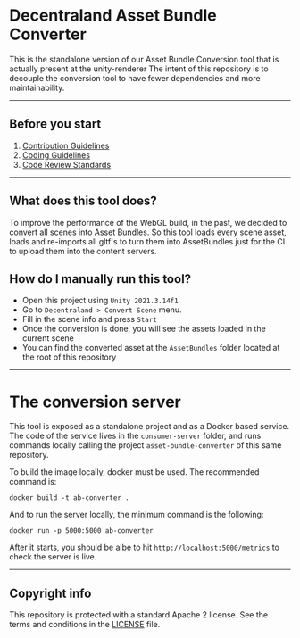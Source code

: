 
# Decentraland Asset Bundle Converter

This is the standalone version of our Asset Bundle Conversion tool that is actually present at the unity-renderer
The intent of this repository is to decouple the conversion tool to have fewer dependencies and more maintainability.

--- 

## Before you start

1. [Contribution Guidelines](.github/CONTRIBUTING.md)
2. [Coding Guidelines](docs/style-guidelines.md)
3. [Code Review Standards](docs/code-review-standards.md)

---

## What does this tool does?

To improve the performance of the WebGL build, in the past, we decided to convert all scenes into Asset Bundles.
So this tool loads every scene asset, loads and re-imports all gltf's to turn them into AssetBundles just for the CI to upload them into the content servers.

## How do I manually run this tool?

- Open this project using `Unity 2021.3.14f1`
- Go to `Decentraland > Convert Scene` menu.
- Fill in the scene info and press `Start`
- Once the conversion is done, you will see the assets loaded in the current scene
- You can find the converted asset at the `AssetBundles` folder located at the root of this repository

---

# The conversion server

This tool is exposed as a standalone project and as a Docker based service. The code of the service lives in the `consumer-server` folder, and runs commands locally calling the project `asset-bundle-converter` of this same repository.

To build the image locally, docker must be used. The recommended command is:

```
docker build -t ab-converter .
```

And to run the server locally, the minimum command is the following:

```
docker run -p 5000:5000 ab-converter
```

After it starts, you should be albe to hit `http://localhost:5000/metrics` to check the server is live.

---

## Copyright info

This repository is protected with a standard Apache 2 license. See the terms and conditions in
the [LICENSE](https://github.com/decentraland/unity-renderer/blob/master/LICENSE) file.



